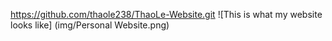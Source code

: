 https://github.com/thaole238/ThaoLe-Website.git
![This is what my website looks like] (img/Personal Website.png)